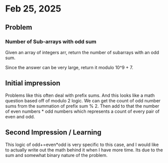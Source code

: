 # Feb 25, 2025
## Problem
### Number of Sub-arrays with odd sum 

Given an array of integers arr, return the number of subarrays with an odd sum.

Since the answer can be very large, return it modulo 10^9 + 7.

## Initial impression
Problems like this often deal with prefix sums. And this looks like a math question based off of modulo 2 logic.
We can get the count of odd number sums from the summation of prefix sum % 2. Then add to that the number of even numbers * odd numbers which represents a count of every pair of even and odd. 

## Second Impression / Learning
This logic of odd+=even*odd is very specific to this case, and I would like to actually write out the math behind it when I have more time. Its due to the sum and somewhat binary nature of the problem. 